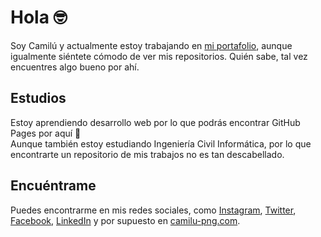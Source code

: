 # Hola 🤓
Soy Camilú y actualmente estoy trabajando en [mi portafolio](https://github.com/Camilu-png/camilucom-44920), aunque igualmente siéntete cómodo de ver mis repositorios. 
Quién sabe, tal vez encuentres algo bueno por ahí.
## Estudios
Estoy aprendiendo desarrollo web por lo que podrás encontrar GitHub Pages por aquí 👀<br>
Aunque también estoy estudiando Ingeniería Civil Informática, por lo que encontrarte un repositorio de mis trabajos no es tan descabellado.
## Encuéntrame
Puedes encontrarme en mis redes sociales, como [Instagram](https://www.instagram.com/camilu_png/), [Twitter](https://twitter.com/camilu_png), [Facebook](https://www.facebook.com/camila.arancibia.98096/), [LinkedIn](https://www.linkedin.com/in/camila-arancibia/) y por supuesto en [camilu-png.com](https://camilu-png.com).

<!--
**Camilu-png/Camilu-png** is a ✨ _special_ ✨ repository because its `README.md` (this file) appears on your GitHub profile.

Here are some ideas to get you started:

- 🔭 I’m currently working on ...
- 🌱 I’m currently learning ...
- 👯 I’m looking to collaborate on ...
- 🤔 I’m looking for help with ...
- 💬 Ask me about ...
- 📫 How to reach me: ...
- 😄 Pronouns: ...
- ⚡ Fun fact: ...
-->
<!---<a href="https://wakatime.com"><img src="https://wakatime.com/share/@d82f4a7a-0442-403c-a77c-f46272493e07/70477ed0-a938-436b-9a07-6532c9f5170f.png" /></a>>
